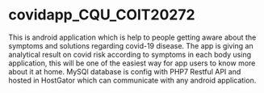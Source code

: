 # covidapp_CQU_COIT20272
This is android application which is help to people getting aware about the symptoms and solutions regarding covid-19 disease. The app is giving an analytical result on covid risk according to symptoms in each body using application, this will be one of the easiest way for app users to know more about it at home. MySQl database is config with PHP7 Restful API and hosted in HostGator which can communicate with any android application.
